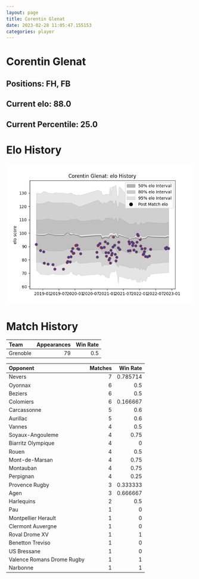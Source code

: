 ```yaml
---  
layout: page  
title: Corentin Glenat  
date: 2023-02-28 11:05:47.155153  
categories: player  
---
```

# Corentin Glenat

## Positions: FH, FB

## Current elo: 88.0

## Current Percentile: 25.0

# Elo History


![elo history](history_CorentinGlenat.png)
# Match History


| Team     |   Appearances |   Win Rate |
|:---------|--------------:|-----------:|
| Grenoble |            79 |        0.5 |

| Opponent                   |   Matches |   Win Rate |
|:---------------------------|----------:|-----------:|
| Nevers                     |         7 |   0.785714 |
| Oyonnax                    |         6 |   0.5      |
| Beziers                    |         6 |   0.5      |
| Colomiers                  |         6 |   0.166667 |
| Carcassonne                |         5 |   0.6      |
| Aurillac                   |         5 |   0.6      |
| Vannes                     |         4 |   0.5      |
| Soyaux-Angouleme           |         4 |   0.75     |
| Biarritz Olympique         |         4 |   0        |
| Rouen                      |         4 |   0.5      |
| Mont-de-Marsan             |         4 |   0.75     |
| Montauban                  |         4 |   0.75     |
| Perpignan                  |         4 |   0.25     |
| Provence Rugby             |         3 |   0.333333 |
| Agen                       |         3 |   0.666667 |
| Harlequins                 |         2 |   0.5      |
| Pau                        |         1 |   0        |
| Montpellier Herault        |         1 |   0        |
| Clermont Auvergne          |         1 |   0        |
| Roval Drome XV             |         1 |   1        |
| Benetton Treviso           |         1 |   0        |
| US Bressane                |         1 |   0        |
| Valence Romans Drome Rugby |         1 |   1        |
| Narbonne                   |         1 |   1        |